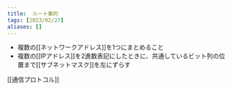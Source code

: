 ```yaml
---
title:  ルート集約
tags: [2023/02/27]
aliases: []
---
```


- 複数の[[ネットワークアドレス]]を1つにまとめること
- 複数の[[IPアドレス]]を2進数表記にしたときに、共通しているビット列の位置まで[[サブネットマスク]]を左にずらす

[[通信プロトコル]]